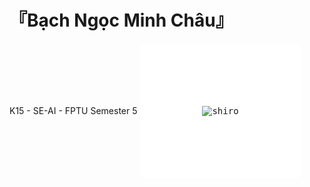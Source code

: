# 『Bạch Ngọc Minh Châu』

K15 - SE-AI - FPTU
Semester 5
<kbd>
<img src="https://wallpapercave.com/wp/wp5587210.jpg" alt="shiro" style="display:inline-block;border-radius:10px;border: solid 100px white;"/>
 </kbd>
